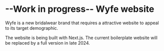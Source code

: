# --Work in progress-- Wyfe website

Wyfe is a new bridalwear brand that requires a attractive website to appeal to its target demographic. 

The website is being built with Next.js. The current boilerplate website will be replaced by a full version in late 2024.